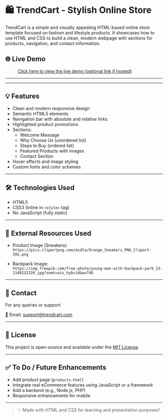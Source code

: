 # 🛍️ TrendCart - Stylish Online Store

TrendCart is a simple and visually appealing HTML-based online store template focused on fashion and lifestyle products. It showcases how to use HTML and CSS to build a clean, modern webpage with sections for products, navigation, and contact information.

## 🌐 Live Demo

> [Click here to view the live demo (optional link if hosted)](https://your-live-demo-link.com)

---

---

## 💡 Features

- Clean and modern responsive design
- Semantic HTML5 elements
- Navigation bar with absolute and relative links
- Highlighted product promotions
- Sections:
  - Welcome Message
  - Why Choose Us (unordered list)
  - Steps to Buy (ordered list)
  - Featured Products with images
  - Contact Section
- Hover effects and image styling
- Custom fonts and color schemes

---

## 🛠️ Technologies Used

- HTML5
- CSS3 (Inline in `<style>` tag)
- No JavaScript (fully static)

---

## 🔗 External Resources Used

- Product Image (Sneakers):  
  `https://pics.clipartpng.com/midle/Orange_Sneakers_PNG_Clipart-391.png`

- Backpack Image:  
  `https://img.freepik.com/free-photo/young-man-with-backpack-park_23-2148232326.jpg?semt=ais_hybrid&w=740`

---

## 📧 Contact

For any queries or support:

📩 Email: [support@trendcart.com](mailto:support@trendcart.com)

---

## 📄 License

This project is open-source and available under the [MIT License](LICENSE).

---

## ✅ To Do / Future Enhancements

- Add product page (`products.html`)
- Integrate real eCommerce features using JavaScript or a framework
- Add a backend (e.g., Node.js, PHP)
- Responsive enhancements for mobile

---

> ✨ Made with HTML and CSS for learning and presentation purposes!


